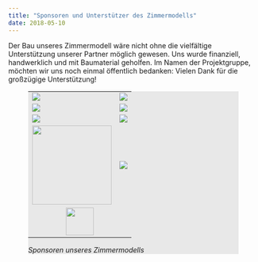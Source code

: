 ```yaml
---
title: "Sponsoren und Unterstützer des Zimmermodells"
date: 2018-05-10
---
```


Der Bau unseres Zimmermodell wäre nicht ohne die vielfältige Unterstützung unserer Partner möglich gewesen. Uns wurde finanziell, handwerklich und mit Baumaterial geholfen. Im Namen der Projektgruppe, möchten wir uns noch einmal öffentlich bedanken:
Vielen Dank für die großzügige Unterstützung!

<figure style="background-color:#E8E8E8;">
<table>
 <tr>
  <td><a href="http://dgj.eu"><img src="/img/sponsors/dgj_logo.svg" /></a</td><td><a href="https://iba.heidelberg.de/"><img src="/img/sponsors/iba_logo.svg" /></a></td>
 </tr>
 <tr>
  <td><a href="https://www.stura.uni-heidelberg.de/"><img src="/img/sponsors/stura_logo.svg" /></a></td><td style="vertical-align:middle;"><a href="https://sponsort.de/home"><img src="/img/sponsors/sponsort_logo.svg" /></a></td>
 </tr>
 <tr>
  <td  style="vertical-align:middle;" ><a href="https://www.interpane.com/"><img src="/img/sponsors/interpane_logo.svg" /></a></td><td><a href="https://www.schueco.com/web2/com"><img src="/img/sponsors/schueco_logo.svg" /></a></td>
 </tr>
<tr>
  <td style="text-align:center;"><a href="https://www.pabst-metallbau.de/"><img src="/img/sponsors/pabst_logo.svg" style="height:10em" /></a></td><td style="vertical-align:middle;"><a href="https://www.nora.com/global/en"><img src="/img/sponsors/nora_logo.svg" /></a></td>
 </tr>
 <tr>
  <td style="text-align:center;" colspan="2"><a href="https://www.stamisol.com/"><img src="/img/sponsors/stamisol_logo.svg"  style="height:3.5em" /></a></td>
 </tr>
</table>
<figcaption><cite>Sponsoren unseres Zimmermodells</cite></figcaption>
</figure>
